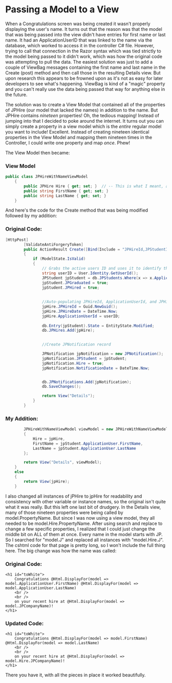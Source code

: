 # Passing a Model to a View

When a Congratulations screen was being created it wasn't properly displaying the user's name.  It turns out that the reason was that the model that was being passed into the view didn't have entries for first name or last name.  It had an ApplicationUserID that was linked to the name via the database, which worked to access it in the controller C# file.  However, trying to call that connection in the Razor syntax which was tied strictly to the model being passed to it didn't work, which was how the original code was attempting to pull the data.  The easiest solution was just to add a couple of ViewBag messages containing the first name and last name in the Create (post) method and then call those in the resulting Details view.  But upon research this appears to be frowned upon as it's not as easy for later developers to see what's happening.  ViewBag is kind of a "magic" property and you can't really use the data being passed that way for anything else in the future.

The solution was to create a View Model that contained all of the properties of JPHire (our model that lacked the names) in addition to the name.  But JPHire contains *nineteen* properties!  Oh, the tedious mapping!  Instead of jumping into that I decided to poke around the internet.  It turns out you can simply create a property in a view model which is the *entire* regular model you want to include!  Excellent.  Instead of creating nineteen identical properties in the View Model and mapping them nineteen times in the Controller, I could write one property and map *once*.  Phew!

The View Model then became:

### View Model

```cs
public class JPHireWithNameViewModel
    {
        public JPHire Hire { get; set; }  // -- This is what I meant, an entire model as a property.
        public string FirstName { get; set; }
        public string LastName { get; set; }
    }
```

And here's the code for the Create method that was being modified followed by my addition:

### Original Code:

```cs
[HttpPost]
        [ValidateAntiForgeryToken]
        public ActionResult Create([Bind(Include = "JPHireId,JPStudentId,JPCompanyName,JPJobTitle,JPJobCategory,JPSalary,JPCompanyCity,JPCompanyState,JPSecondJob,JPCareersPage,JPHireDate")] JPHire jpHire)
        {
            if (ModelState.IsValid)
            {
                // Grabs the active users ID and uses it to identify the users row in JPStudents table to edit JPGraduated and JPHired from false to true.
                string userID = User.Identity.GetUserId();
                JPStudent jpStudent = db.JPStudents.Where(x => x.ApplicationUserId == userID).FirstOrDefault();
                jpStudent.JPGraduated = true;
                jpStudent.JPHired = true;
                
                
                //Auto-populating JPHireId, ApplicationUserId, and JPHireDate during user creation.
                jpHire.JPHireId = Guid.NewGuid();
                jpHire.JPHireDate = DateTime.Now;
                jpHire.ApplicationUserId = userID;
                
                db.Entry(jpStudent).State = EntityState.Modified;
                db.JPHires.Add(jpHire);
                

                //Create JPNotification record 

                JPNotification jpNotification = new JPNotification();
                jpNotification.JPStudent = jpStudent;
                jpNotification.Hire = true;
                jpNotification.NotificationDate = DateTime.Now;


                db.JPNotifications.Add(jpNotification);
                db.SaveChanges();

                return View("Details");
            }
		}
```

### My Addition:

```cs
		JPHireWithNameViewModel viewModel = new JPHireWithNameViewModel
		{
			Hire = jpHire,
			FirstName = jpStudent.ApplicationUser.FirstName,
			LastName = jpStudent.ApplicationUser.LastName
		};

		return View("Details", viewModel);
	}
	else
	{
		return View(jpHire);
	}
```

I also changed all instances of jPHire to jpHire for readability and consistency with other variable or instance names, so the original isn't quite what it was really.  But this left one last bit of drudgery.  In the Details view, many of those nineteen properties were being called by model.PropertyName.  But since I was now using a view model, they all needed to be model.Hire.PropertyName.  After using search and replace to change a few specific properties, I realized that I could just change the middle bit on ALL of them at once.  Every name in the model starts with JP.  So I searched for "model.J" and replaced all instances with "model.Hire.J".  The cshtml code for that page is pretty long, so I won't include the full thing here.  The big change was how the name was called:

### Original Code:

```cshtml
<h1 id="toWhite">
	Congratulations @Html.DisplayFor(model => model.ApplicationUser.FirstName) @Html.DisplayFor(model => model.ApplicationUser.LastName)
	<br />
	<br />
	on your recent hire at @Html.DisplayFor(model => model.JPCompanyName)!
</h1>
```

### Updated Code:

```cshtml
<h1 id="toWhite">
	Congratulations @Html.DisplayFor(model => model.FirstName) @Html.DisplayFor(model => model.LastName)
	<br />
	<br />
	on your recent hire at @Html.DisplayFor(model => model.Hire.JPCompanyName)!
</h1>
```

There you have it, with all the pieces in place it worked beautifully.
